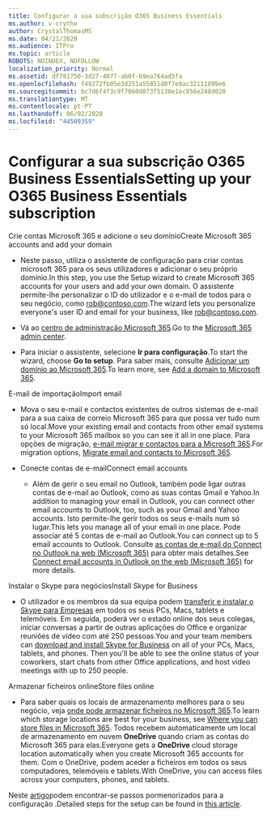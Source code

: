 ```yaml
---
title: Configurar a sua subscrição O365 Business Essentials
ms.author: v-crytho
author: CrystalThomasMS
ms.date: 04/21/2020
ms.audience: ITPro
ms.topic: article
ROBOTS: NOINDEX, NOFOLLOW
localization_priority: Normal
ms.assetid: df781750-3d27-4077-ab0f-b9ea764ad5fa
ms.openlocfilehash: f49272fb05e3d251a55851d0f7e8ac32111899e6
ms.sourcegitcommit: bc7d6f4f3c9f7060d073f5130e1ec856e248d020
ms.translationtype: MT
ms.contentlocale: pt-PT
ms.lasthandoff: 06/02/2020
ms.locfileid: "44509359"
---
```

# <a name="setting-up-your-o365-business-essentials-subscription"></a><span data-ttu-id="77cc3-102">Configurar a sua subscrição O365 Business Essentials</span><span class="sxs-lookup"><span data-stu-id="77cc3-102">Setting up your O365 Business Essentials subscription</span></span>

<span data-ttu-id="77cc3-103">Crie contas Microsoft 365 e adicione o seu domínio</span><span class="sxs-lookup"><span data-stu-id="77cc3-103">Create Microsoft 365 accounts and add your domain</span></span>
  
- <span data-ttu-id="77cc3-104">Neste passo, utiliza o assistente de configuração para criar contas microsoft 365 para os seus utilizadores e adicionar o seu próprio domínio.</span><span class="sxs-lookup"><span data-stu-id="77cc3-104">In this step, you use the Setup wizard to create Microsoft 365 accounts for your users and add your own domain.</span></span> <span data-ttu-id="77cc3-105">O assistente permite-lhe personalizar o ID do utilizador e o e-mail de todos para o seu negócio, como [rob@contoso.com](mailto:rob@contoso.com).</span><span class="sxs-lookup"><span data-stu-id="77cc3-105">The wizard lets you personalize everyone's user ID and email for your business, like [rob@contoso.com](mailto:rob@contoso.com).</span></span>
    
- <span data-ttu-id="77cc3-106">Vá ao [centro de administração Microsoft 365](https://login.partner.microsoftonline.cn/).</span><span class="sxs-lookup"><span data-stu-id="77cc3-106">Go to the [Microsoft 365 admin center](https://login.partner.microsoftonline.cn/).</span></span>
    
- <span data-ttu-id="77cc3-107">Para iniciar o assistente, selecione **Ir para configuração**.</span><span class="sxs-lookup"><span data-stu-id="77cc3-107">To start the wizard, choose **Go to setup**.</span></span> <span data-ttu-id="77cc3-108">Para saber mais, consulte [Adicionar um domínio ao Microsoft 365](https://docs.microsoft.com/microsoft-365/admin/setup/add-domain).</span><span class="sxs-lookup"><span data-stu-id="77cc3-108">To learn more, see [Add a domain to Microsoft 365](https://docs.microsoft.com/microsoft-365/admin/setup/add-domain).</span></span>
    
<span data-ttu-id="77cc3-109">E-mail de importação</span><span class="sxs-lookup"><span data-stu-id="77cc3-109">Import email</span></span>
  
- <span data-ttu-id="77cc3-110">Mova o seu e-mail e contactos existentes de outros sistemas de e-mail para a sua caixa de correio Microsoft 365 para que possa ver tudo num só local.</span><span class="sxs-lookup"><span data-stu-id="77cc3-110">Move your existing email and contacts from other email systems to your Microsoft 365 mailbox so you can see it all in one place.</span></span> <span data-ttu-id="77cc3-111">Para opções de migração, [e-mail migrar e contactos para a Microsoft 365](https://docs.microsoft.com/microsoft-365/admin/setup/migrate-email-and-contacts-admin).</span><span class="sxs-lookup"><span data-stu-id="77cc3-111">For migration options, [Migrate email and contacts to Microsoft 365](https://docs.microsoft.com/microsoft-365/admin/setup/migrate-email-and-contacts-admin).</span></span>
    
- <span data-ttu-id="77cc3-112">Conecte contas de e-mail</span><span class="sxs-lookup"><span data-stu-id="77cc3-112">Connect email accounts</span></span>
    
  - <span data-ttu-id="77cc3-113">Além de gerir o seu email no Outlook, também pode ligar outras contas de e-mail ao Outlook, como as suas contas Gmail e Yahoo.</span><span class="sxs-lookup"><span data-stu-id="77cc3-113">In addition to managing your email in Outlook, you can connect other email accounts to Outlook, too, such as your Gmail and Yahoo accounts.</span></span> <span data-ttu-id="77cc3-114">Isto permite-lhe gerir todos os seus e-mails num só lugar.</span><span class="sxs-lookup"><span data-stu-id="77cc3-114">This lets you manage all of your email in one place.</span></span> <span data-ttu-id="77cc3-115">Pode associar até 5 contas de e-mail ao Outlook.</span><span class="sxs-lookup"><span data-stu-id="77cc3-115">You can connect up to 5 email accounts to Outlook.</span></span> <span data-ttu-id="77cc3-116">Consulte [as contas de e-mail do Connect no Outlook na web (Microsoft 365)](https://support.office.com/Article/Connect-email-accounts-in-Outlook-on-the-web-Office-365-d7012ff0-924f-4f78-8aca-c3912d886c4d) para obter mais detalhes.</span><span class="sxs-lookup"><span data-stu-id="77cc3-116">See [Connect email accounts in Outlook on the web (Microsoft 365)](https://support.office.com/Article/Connect-email-accounts-in-Outlook-on-the-web-Office-365-d7012ff0-924f-4f78-8aca-c3912d886c4d) for more details.</span></span> 
    
<span data-ttu-id="77cc3-117">Instalar o Skype para negócios</span><span class="sxs-lookup"><span data-stu-id="77cc3-117">Install Skype for Business</span></span>
  
- <span data-ttu-id="77cc3-p105">O utilizador e os membros da sua equipa podem [transferir e instalar o Skype para Empresas](https://support.office.com/Article/download-and-install-Skype-for-Business-8a0d4da8-9d58-44f9-9759-5c8f340cb3fb) em todos os seus PCs, Macs, tablets e telemóveis. Em seguida, poderá ver o estado online dos seus colegas, iniciar conversas a partir de outras aplicações do Office e organizar reuniões de vídeo com até 250 pessoas.</span><span class="sxs-lookup"><span data-stu-id="77cc3-p105">You and your team members can [download and install Skype for Business](https://support.office.com/Article/download-and-install-Skype-for-Business-8a0d4da8-9d58-44f9-9759-5c8f340cb3fb) on all of your PCs, Macs, tablets, and phones. Then you'll be able to see the online status of your coworkers, start chats from other Office applications, and host video meetings with up to 250 people.</span></span> 
    
<span data-ttu-id="77cc3-120">Armazenar ficheiros online</span><span class="sxs-lookup"><span data-stu-id="77cc3-120">Store files online</span></span>
  
- <span data-ttu-id="77cc3-121">Para saber quais os locais de armazenamento melhores para o seu negócio, veja [onde pode armazenar ficheiros no Microsoft 365](https://support.office.com/article/c7c20284-bc94-47f4-9728-d28e9daf0790.aspx).</span><span class="sxs-lookup"><span data-stu-id="77cc3-121">To learn which storage locations are best for your business, see [Where you can store files in Microsoft 365](https://support.office.com/article/c7c20284-bc94-47f4-9728-d28e9daf0790.aspx).</span></span> <span data-ttu-id="77cc3-122">Todos recebem automaticamente um local de armazenamento em nuvem **OneDrive** quando criam as contas do Microsoft 365 para elas.</span><span class="sxs-lookup"><span data-stu-id="77cc3-122">Everyone gets a **OneDrive** cloud storage location automatically when you create Microsoft 365 accounts for them.</span></span> <span data-ttu-id="77cc3-123">Com o OneDrive, podem aceder a ficheiros em todos os seus computadores, telemóveis e tablets.</span><span class="sxs-lookup"><span data-stu-id="77cc3-123">With OneDrive, you can access files across your computers, phones, and tablets.</span></span> 
    
<span data-ttu-id="77cc3-124">Neste [artigo](https://docs.microsoft.com/microsoft-365/admin/setup/setup)podem encontrar-se passos pormenorizados para a configuração .</span><span class="sxs-lookup"><span data-stu-id="77cc3-124">Detailed steps for the setup can be found in [this article](https://docs.microsoft.com/microsoft-365/admin/setup/setup).</span></span>
  


